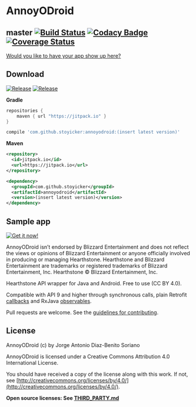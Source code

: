 AnnoyODroid
===========
master [![Build Status](https://travis-ci.org/stoyicker/AnnoyODroid.svg?branch=master)](https://travis-ci.org/stoyicker/AnnoyODroid) [![Codacy Badge](https://api.codacy.com/project/badge/60b723db12984e399e31b97b4a9146b6)](https://www.codacy.com/app/jorge-diazbenitosoriano/AnnoyODroid) [![Coverage Status](https://coveralls.io/repos/stoyicker/AnnoyODroid/badge.svg?branch=master&service=github)](https://coveralls.io/github/stoyicker/AnnoyODroid?branch=master)
------

[Would you like to have your app show up here?](http://issuetemplate.com/#/stoyicker/AnnoyODroid/App%20highlight%20request "Request app highlight issue template")

Download
--------
[![Release](https://img.shields.io/github/release/stoyicker/AnnoyODroid.svg?label=gradle)](https://jitpack.io/#stoyicker/AnnoyODroid)
[![Release](https://img.shields.io/github/release/stoyicker/AnnoyODroid.svg?label=maven)](https://jitpack.io/#stoyicker/AnnoyODroid)

**Gradle**
```groovy
repositories {
    maven { url "https://jitpack.io" }
}

compile 'com.github.stoyicker:annoyodroid:(insert latest version)'
```
**Maven**
```xml
<repository>
  <id>jitpack.io</id>
  <url>https://jitpack.io</url>
</repository>

<dependency>
  <groupId>com.github.stoyicker</groupId>
  <artifactId>annoyodroid</artifactId>
  <version>(insert latest version)</version>
</dependency>
```

Sample app
----------
[![Get it now!](http://developer.android.com/images/brand/en_generic_rgb_wo_60.png "Get it now!")](https://play.google.com/store/apps/details?id=annoyodroid.sample)

AnnoyODroid isn’t endorsed by Blizzard Entertainment and does not reflect the views or opinions of Blizzard Entertainment or anyone officially involved in producing or managing Hearthstone. Hearthstone and Blizzard Entertainment are trademarks or registered trademarks of Blizzard Entertainment, Inc. Hearthstone © Blizzard Entertainment, Inc.

Hearthstone API wrapper for Java and Android. Free to use (CC BY 4.0).

Compatible with API 9 and higher through synchronous calls, plain Retrofit [callbacks](http://square.github.io/retrofit/javadoc/retrofit/Callback.html "Retrofit Javadoc") and RxJava [observables](http://reactivex.io/documentation/observable.html "ReactiveX Documentation").

Pull requests are welcome. See the [guidelines for contributing](https://github.com/Stoyicker/AnnoyODroid/blob/master/CONTRIBUTING.md "CONTRIBUTING.md").

License
-------
AnnoyODroid (c) by Jorge Antonio Diaz-Benito Soriano

AnnoyODroid is licensed under a
Creative Commons Attribution 4.0 International License.

You should have received a copy of the license along with this
work. If not, see [http://creativecommons.org/licenses/by/4.0/](http://creativecommons.org/licenses/by/4.0/).

**Open source licenses: See [THIRD_PARTY.md](https://github.com/Stoyicker/AnnoyODroid/blob/master/THIRD_PARTY.md "THIRD_PARTY.md")**
